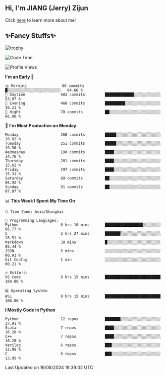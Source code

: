 ## Hi, I'm JIANG (Jerry) Zijun

Click [here](https://jzjerry.github.io/about/) to learn more about me!

## ✨Fancy Stuffs✨
[![trophy](https://github-profile-trophy.vercel.app/?username=jzjerry&theme=onedark)](https://github.com/ryo-ma/github-profile-trophy)
<!--START_SECTION:waka-->
![Code Time](http://img.shields.io/badge/Code%20Time-580%20hrs%2010%20mins-blue)

![Profile Views](http://img.shields.io/badge/Profile%20Views-15-blue)

**I'm an Early 🐤** 

```text
🌞 Morning                60 commits          █░░░░░░░░░░░░░░░░░░░░░░░░   04.66 % 
🌆 Daytime                683 commits         █████████████░░░░░░░░░░░░   53.07 % 
🌃 Evening                466 commits         █████████░░░░░░░░░░░░░░░░   36.21 % 
🌙 Night                  78 commits          ██░░░░░░░░░░░░░░░░░░░░░░░   06.06 % 
```
📅 **I'm Most Productive on Monday** 

```text
Monday                   268 commits         █████░░░░░░░░░░░░░░░░░░░░   20.82 % 
Tuesday                  251 commits         █████░░░░░░░░░░░░░░░░░░░░   19.50 % 
Wednesday                190 commits         ████░░░░░░░░░░░░░░░░░░░░░   14.76 % 
Thursday                 201 commits         ████░░░░░░░░░░░░░░░░░░░░░   15.62 % 
Friday                   197 commits         ████░░░░░░░░░░░░░░░░░░░░░   15.31 % 
Saturday                 89 commits          ██░░░░░░░░░░░░░░░░░░░░░░░   06.92 % 
Sunday                   91 commits          ██░░░░░░░░░░░░░░░░░░░░░░░   07.07 % 
```


📊 **This Week I Spent My Time On** 

```text
🕑︎ Time Zone: Asia/Shanghai

💬 Programming Languages: 
Python                   6 hrs 10 mins       █████████████████░░░░░░░░   66.77 % 
C                        2 hrs 27 mins       ███████░░░░░░░░░░░░░░░░░░   26.51 % 
Markdown                 30 mins             █░░░░░░░░░░░░░░░░░░░░░░░░   05.44 % 
JSON                     5 mins              ░░░░░░░░░░░░░░░░░░░░░░░░░   00.91 % 
Git Config               1 min               ░░░░░░░░░░░░░░░░░░░░░░░░░   00.21 % 

🔥 Editors: 
VS Code                  9 hrs 15 mins       █████████████████████████   100.00 % 

💻 Operating System: 
WSL                      9 hrs 15 mins       █████████████████████████   100.00 % 
```

**I Mostly Code in Python** 

```text
Python                   12 repos            ███████░░░░░░░░░░░░░░░░░░   27.91 % 
Scala                    7 repos             ████░░░░░░░░░░░░░░░░░░░░░   16.28 % 
C++                      7 repos             ████░░░░░░░░░░░░░░░░░░░░░   16.28 % 
Verilog                  6 repos             ███░░░░░░░░░░░░░░░░░░░░░░   13.95 % 
C                        6 repos             ███░░░░░░░░░░░░░░░░░░░░░░   13.95 % 
```




 Last Updated on 16/08/2024 18:39:02 UTC
<!--END_SECTION:waka-->
